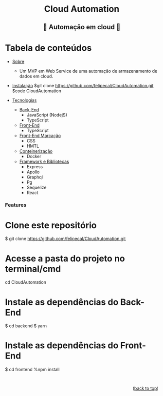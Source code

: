 <h1 align="center">Cloud Automation</h1>


<h2 align="center"> 
	👾 Automação em cloud 👾
</h2>

Tabela de  conteúdos
=================
<!--ts-->
   * [Sobre](#Sobre)
      * Um MVP em Web Service de uma automação de armazenamento de dados em cloud.
      
   * [Instalação](#instalacao)
      $git clone https://github.com/felipecal/CloudAutomation.git
      $code CloudAutomation
      
   * [Tecnologias](#tecnologias)
      * [Back-End](#back-end)
      	 * JavaScript (NodejS)
         * TypeScript 
      * [Front-End](#front-end)
         * TypeScript
      * [Front-End Marcação](#front-end)
         * CSS
      	 * HMTL
      * [Conteinerização](#conteinerização)
         * Docker
      * [Framework e Bibliotecas](#framework)
      	* Express
      	* Apollo
      	* Graphql
      	* Pg
      	* Sequelize
        * React
        
              
        

<!--te-->

### Features

# Clone este repositório
$ git clone https://github.com/felipecal/CloudAutomation.git

# Acesse a pasta do projeto no terminal/cmd
cd CloudAutomation

# Instale as dependências do Back-End
$ cd backend
$ yarn 


# Instale as dependências do Front-End
$ cd frontend 
%npm install

<br>


<p align="right">(<a href="#top">back to top</a>)</p>
